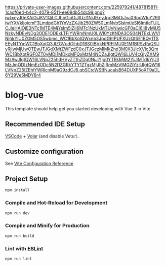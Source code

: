 https://private-user-images.githubusercontent.com/225979241/487815811-1cadf6e4-b4c2-4079-8511-ee68db54dc99.png?jwt=eyJ0eXAiOiJKV1QiLCJhbGciOiJIUzI1NiJ9.eyJpc3MiOiJnaXRodWIuY29tIiwiYXVkIjoicmF3LmdpdGh1YnVzZXJjb250ZW50LmNvbSIsImtleSI6ImtleTUiLCJleHAiOjE3NTc1MTE4MjYsIm5iZiI6MTc1NzUxMTUyNiwicGF0aCI6Ii8yMjU5NzkyNDEvNDg3ODE1ODExLTFjYWRmNmU0LWI0YzItNDA3OS04NTExLWVlNjhkYjU0ZGM5OS5wbmc_WC1BbXotQWxnb3JpdGhtPUFXUzQtSE1BQy1TSEEyNTYmWC1BbXotQ3JlZGVudGlhbD1BS0lBVkNPRFlMU0E1M1BRSzRaQSUyRjIwMjUwOTEwJTJGdXMtZWFzdC0xJTJGczMlMkZhd3M0X3JlcXVlc3QmWC1BbXotRGF0ZT0yMDI1MDkxMFQxMzM4NDZaJlgtQW16LUV4cGlyZXM9MzAwJlgtQW16LVNpZ25hdHVyZT1hZDg0NjJiYjg0YTRkMjM2YjJiMTdkYjU3MzJmODIzNmEzODc5N2I1ZGRkYTY1ZTgzMjJhZjRmMzVlMGZiYzllJlgtQW16LVNpZ25lZEhlYWRlcnM9aG9zdCJ9.qbSCtcWSBNucaIsB64DUXF5oXT9aDL6Y29Ve5MDY8r4
# blog-vue

This template should help get you started developing with Vue 3 in Vite.

## Recommended IDE Setup

[VSCode](https://code.visualstudio.com/) + [Volar](https://marketplace.visualstudio.com/items?itemName=Vue.volar) (and disable Vetur).

## Customize configuration

See [Vite Configuration Reference](https://vite.dev/config/).

## Project Setup

```sh
npm install
```

### Compile and Hot-Reload for Development

```sh
npm run dev
```

### Compile and Minify for Production

```sh
npm run build
```

### Lint with [ESLint](https://eslint.org/)

```sh
npm run lint
```
